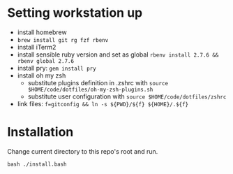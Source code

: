# Setting workstation up

 - install homebrew
 - `brew install git rg fzf rbenv`
 - install iTerm2
 - install sensible ruby version and set as global `rbenv install 2.7.6 && rbenv global 2.7.6`
 - install pry: `gem install pry`
 - install oh my zsh
   - substitute plugins definition in .zshrc with `source $HOME/code/dotfiles/oh-my-zsh-plugins.sh`
   - substitute user configuration with `source $HOME/code/dotfiles/zshrc`
 - link files: `f=gitconfig && ln -s ${PWD}/${f} ${HOME}/.${f}`

# Installation

Change current directory to this repo's root and run.

```shell
bash ./install.bash
```
